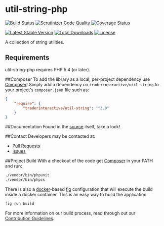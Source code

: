 # util-string-php
[![Build Status](https://travis-ci.org/traderinteractive/util-string-php.svg?branch=master)](https://travis-ci.org/traderinteractive/util-string-php)
[![Scrutinizer Code Quality](http://img.shields.io/scrutinizer/g/traderinteractive/util-string-php.svg?style=flat)](https://scrutinizer-ci.com/g/traderinteractive/util-string-php/)
[![Coverage Status](https://coveralls.io/repos/traderinteractive/util-string-php/badge.svg?branch=master&service=github)](https://coveralls.io/github/traderinteractive/util-string-php?branch=master)

[![Latest Stable Version](http://img.shields.io/packagist/v/traderinteractive/util-string.svg?style=flat)](https://packagist.org/packages/traderinteractive/util-string)
[![Total Downloads](http://img.shields.io/packagist/dt/traderinteractive/util-string.svg?style=flat)](https://packagist.org/packages/traderinteractive/util-string)
[![License](http://img.shields.io/packagist/l/traderinteractive/util-string.svg?style=flat)](https://packagist.org/packages/traderinteractive/util-string)

A collection of string utilities.

## Requirements

util-string-php requires PHP 5.4 (or later).

##Composer
To add the library as a local, per-project dependency use [Composer](http://getcomposer.org)! Simply add a dependency on
`traderinteractive/util-string` to your project's `composer.json` file such as:

```json
{
    "require": {
        "traderinteractive/util-string": "^3.0"
    }
}
```
##Documentation
Found in the [source](src) itself, take a look!

##Contact
Developers may be contacted at:

 * [Pull Requests](https://github.com/traderinteractive/util-string-php/pulls)
 * [Issues](https://github.com/traderinteractive/util-string-php/issues)

##Project Build
With a checkout of the code get [Composer](http://getcomposer.org) in your PATH and run:

```sh
./vendor/bin/phpunit
./vendor/bin/phpcs
```

There is also a [docker](http://www.docker.com/)-based
[fig](http://www.fig.sh/) configuration that will execute the build inside a
docker container.  This is an easy way to build the application:
```sh
fig run build
```

For more information on our build process, read through out our [Contribution Guidelines](CONTRIBUTING.md).
